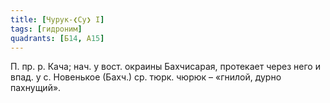```yaml
---
title: [Чурук-❮Су❯ I]
tags: [гидроним]
quadrants: [Б14, А15]
---
```


П. пр. р. Кача; нач. у вост. окраины Бахчисарая, протекает через него и впад. у
с. Новенькое (Бахч.) ср. тюрк. чюрюк – «гнилой, дурно пахнущий».
